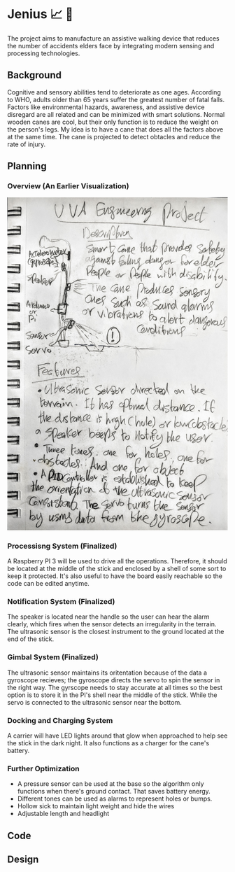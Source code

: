 # Jenius :chart_with_upwards_trend: :closed_umbrella:
The project aims to manufacture an assistive walking device that reduces the number of accidents elders face by integrating modern sensing and processing technologies. 

## Background
Cognitive and sensory abilities tend to deteriorate as one ages. According to WHO, adults older than 65
years suffer the greatest number of fatal falls. Factors like environmental hazards, awareness, and assistive device
disregard are all related and can be minimized with smart solutions. Normal wooden canes are cool, but their only function is to reduce the weight on the person's legs. My idea is to have a cane that does all the factors above at the same time. The cane is projected to detect obtacles and reduce the rate of injury.

## Planning
### Overview (An Earlier Visualization)
![overview](https://github.com/AhmedAl-Doori/Jenius/blob/master/Documentation/Overview.jpg)
### Processisng System (Finalized)
A Raspberry PI 3 will be used to drive all the operations. Therefore, it should be located at the middle of the stick and enclosed by a shell of some sort to keep it protected. It's also useful to have the board easily reachable so the code can be edited anytime.
### Notification System (Finalized)
The speaker is located near the handle so the user can hear the alarm clearly, which fires when the sensor detects an irregularity in the terrain. The ultrasonic sensor is the closest instrument to the ground located at the end of the stick. 
### Gimbal System (Finalized)
The ultrasonic sensor maintains its oritentation because of the data a gyroscope recieves; the gyroscope directs the servo to spin the sensor in the right way. The gyrscope needs to stay accurate at all times so the best option is to store it in the PI's shell near the middle of the stick. While the servo is connected to the ultrasonic sensor near the bottom.  
### Docking and Charging System
A carrier will have LED lights around that glow when approached to help see the stick in the dark night. It also functions as a charger for the cane's battery.
### Further Optimization
* A pressure sensor can be used at the base so the algorithm only functions when there's ground contact. That saves battery energy.
* Different tones can be used as alarms to represent holes or bumps.
* Hollow sick to maintain light weight and hide the wires
* Adjustable length and headlight

## Code

## Design
